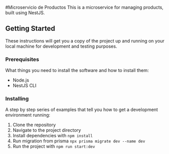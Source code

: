 #Microservicio de Productos
This is a microservice for managing products, built using NestJS.

## Getting Started

These instructions will get you a copy of the project up and running on your local machine for development and testing purposes.

### Prerequisites

What things you need to install the software and how to install them:

- Node.js
- NestJS CLI

### Installing

A step by step series of examples that tell you how to get a development environment running:

1. Clone the repository
2. Navigate to the project directory
3. Install dependencies with `npm install`
4. Run migration from prisma `npx prisma migrate dev --name dev`
5. Run the project with `npm run start:dev`
